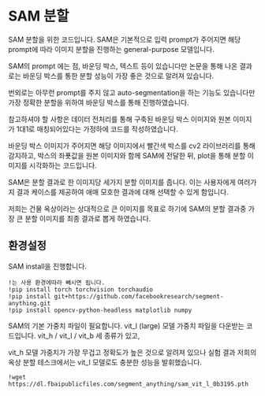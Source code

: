 # SAM 분할
SAM 분할을 위한 코드입니다. SAM은 기본적으로 입력 prompt가 주어지면 해당 prompt에 따라 이미지 분할을 진행하는 general-purpose 모델입니다.

SAM의 prompt 에는 점, 바운딩 박스, 텍스트 등이 있습니다만 논문을 통해 나온 결과로는 바운딩 박스를 통한 분할 성능이 가장 좋은 것으로 알려져 있습니다.

번외로는 아무런 prompt를 주지 않고 auto-segmentation을 하는 기능도 있습니다만 가장 정확한 분할을 위하여 바운딩 박스를 통해 진행하였습니다.

참고하셔야 할 사항은 데이터 전처리를 통해 구축된 바운딩 박스 이미지와 원본 이미지가 1대1로 매칭되어있다는 가정하에 코드를 작성하였습니다.

바운딩 박스 이미지가 주어지면 해당 이미지에서 빨간색 박스를 cv2 라이브러리를 통해 감지하고, 박스의 좌푯값을 원본 이미지와 함께 SAM에 전달한 뒤, plot을 통해 분할 이미지를 시각화하는 코드입니다.

SAM은 분할 결과로 한 이미지당 세가지 분할 이미지를 줍니다. 이는 사용자에게 여러가지 결과 케이스를 제공하여 애매 모호한 결과에 대해 선택할 수 있게 함입니다.

저희는 건물 옥상이라는 상대적으로 큰 이미지를 목표로 하기에 SAM의 분할 결과중 가장 큰 분할 이미지를 최종 결과로 뽑게 하였습니다.


## 환경설정

SAM install을 진행합니다.
```
!는 사용 환경에따라 빼시면 됩니다. 
!pip install torch torchvision torchaudio
!pip install git+https://github.com/facebookresearch/segment-anything.git
!pip install opencv-python-headless matplotlib numpy
```

SAM의 기본 가중치 파일이 필요합니다. vit_l (large) 모델 가중치 파일을 다운받는 코드입니다. vit_h / vit_l / vit_b 세 종류가 있고, 

vit_h 모델 가중치가 가장 무겁고 정확도가 높은 것으로 알려져 있으나 실험 결과 저희의 옥상 분할 테스크에서는 vit_l 모델로도 충분한 성능을 발휘했습니다.


```
!wget https://dl.fbaipublicfiles.com/segment_anything/sam_vit_l_0b3195.pth
```
